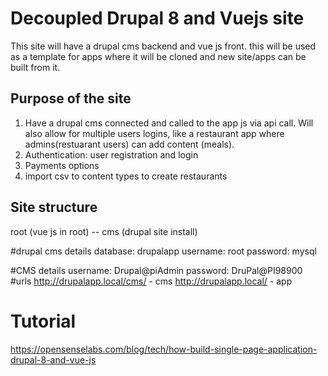 # Decoupled Drupal 8 and Vuejs site

This site will have a drupal cms backend and vue js front. this will be used as a template for apps where it will be cloned and new site/apps can be built from it.

## Purpose of the site
1.  Have a drupal cms connected and called to the app js via api call. Will also allow for multiple users logins, like a restaurant app where admins(restuarant users) can add content (meals). 
2.  Authentication: user registration and login
3.  Payments options
4.  import csv to content types to create restaurants

## Site structure 
root (vue js in root)
-- cms (drupal site install)

#drupal cms details
database: drupalapp
username: root
password: mysql

#CMS details
username: Drupal@piAdmin
password: DruPal@PI98900
#urls
http://drupalapp.local/cms/ - cms
http://drupalapp.local/ -  app 

# Tutorial
https://opensenselabs.com/blog/tech/how-build-single-page-application-drupal-8-and-vue-js
